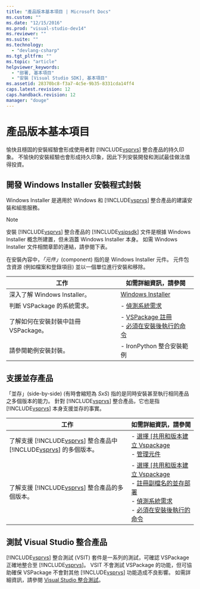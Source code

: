 ```yaml
---
title: "產品版本基本項目 | Microsoft Docs"
ms.custom: ""
ms.date: "12/15/2016"
ms.prod: "visual-studio-dev14"
ms.reviewer: ""
ms.suite: ""
ms.technology: 
  - "devlang-csharp"
ms.tgt_pltfrm: ""
ms.topic: "article"
helpviewer_keywords: 
  - "部署, 基本項目"
  - "安裝 [Visual Studio SDK], 基本項目"
ms.assetid: 28370bc8-f3a7-4c5e-9b35-8331cda14ff4
caps.latest.revision: 12
caps.handback.revision: 12
manager: "douge"
---
```

# 產品版本基本項目
愉快且穩固的安裝經驗會形成使用者對 [!INCLUDE[vsprvs](../assembler/masm/includes/vsprvs_md.md)] 整合產品的持久印象。 不愉快的安裝經驗也會形成持久印象，因此下列安裝開發和測試最佳做法值得投資。  
  
## 開發 Windows Installer 安裝程式封裝  
 Windows Installer 是適用於 Windows 和 [!INCLUDE[vsprvs](../assembler/masm/includes/vsprvs_md.md)] 整合產品的建議安裝和組態服務。  
  
> [!NOTE]
>  安裝 [!INCLUDE[vsprvs](../assembler/masm/includes/vsprvs_md.md)] 整合產品的 [!INCLUDE[vsipsdk](../mfc/includes/vsipsdk_md.md)] 文件是根據 Windows Installer 概念所建置，但未涵蓋 Windows Installer 本身。 如需 Windows Installer 文件相關章節的連結，請參閱下表。  
  
 在安裝內容中，*「元件」*\(component\) 指的是 Windows Installer 元件。 元件包含資源 \(例如檔案和登錄項目\) 並以一個單位進行安裝和移除。  
  
|工作|如需詳細資訊，請參閱|  
|--------|----------------|  
|深入了解 Windows Installer。|[Windows Installer](http://msdn.microsoft.com/library/aa372866.aspx)|  
|判斷 VSPackage 的系統需求。|-   [偵測系統需求](../Topic/Detecting%20System%20Requirements.md)|  
|了解如何在安裝封裝中註冊 VSPackage。|-   [VSPackage 註冊](../Topic/VSPackage%20Registration.md)<br />-   [必須在安裝後執行的命令](../Topic/Commands%20That%20Must%20Be%20Run%20After%20Installation.md)|  
|請參閱範例安裝封裝。|-   IronPython 整合安裝範例|  
  
## 支援並存產品  
 「並存」\(side\-by\-side\) \(有時會縮短為 *SxS*\) 指的是同時安裝甚至執行相同產品之多個版本的能力。 針對 [!INCLUDE[vsprvs](../assembler/masm/includes/vsprvs_md.md)] 整合產品，它也是指 [!INCLUDE[vsprvs](../assembler/masm/includes/vsprvs_md.md)] 本身支援並存的事實。  
  
|工作|如需詳細資訊，請參閱|  
|--------|----------------|  
|了解支援 [!INCLUDE[vsprvs](../assembler/masm/includes/vsprvs_md.md)] 整合產品中 [!INCLUDE[vsprvs](../assembler/masm/includes/vsprvs_md.md)] 的多個版本。|-   [選擇 \[共用和版本建立 Vspackage](../Topic/Choosing%20Between%20Shared%20and%20Versioned%20VSPackages.md)<br />-   [管理元件](../Topic/Component%20Management.md)|  
|了解支援 [!INCLUDE[vsprvs](../assembler/masm/includes/vsprvs_md.md)] 整合產品的多個版本。|-   [選擇 \[共用和版本建立 Vspackage](../Topic/Choosing%20Between%20Shared%20and%20Versioned%20VSPackages.md)<br />-   [註冊副檔名的並存部署](../Topic/Registering%20File%20Name%20Extensions%20for%20Side-By-Side%20Deployments.md)<br />-   [偵測系統需求](../Topic/Detecting%20System%20Requirements.md)<br />-   [必須在安裝後執行的命令](../Topic/Commands%20That%20Must%20Be%20Run%20After%20Installation.md)|  
  
## 測試 Visual Studio 整合產品  
 [!INCLUDE[vsprvs](../assembler/masm/includes/vsprvs_md.md)] 整合測試 \(VSIT\) 套件是一系列的測試，可確認 VSPackage 正確地整合至 [!INCLUDE[vsprvs](../assembler/masm/includes/vsprvs_md.md)]。 VSIT 不會測試 VSPackage 的功能，但可協助確保 VSPackage 不會對其他 [!INCLUDE[vsprvs](../assembler/masm/includes/vsprvs_md.md)] 功能造成不良影響。 如需詳細資訊，請參閱 [Visual Studio 整合測試](http://msdn.microsoft.com/zh-tw/8d741735-7d93-46c2-ab93-01da7a0e016d)。